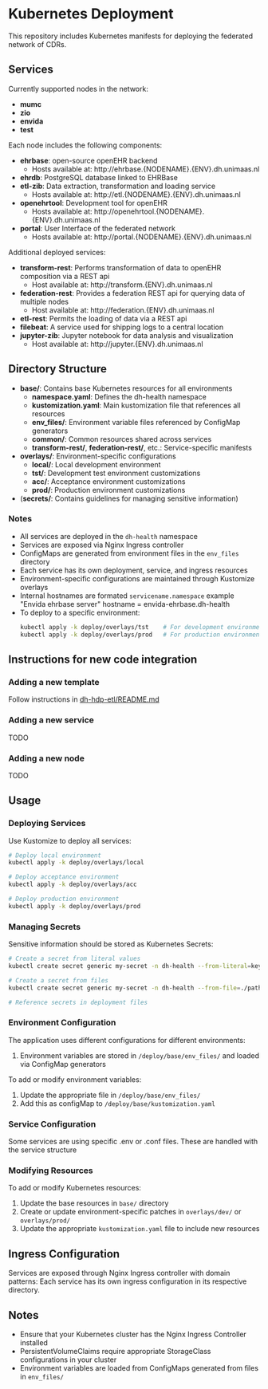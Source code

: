 # Kubernetes Deployment

This repository includes Kubernetes manifests for deploying the federated network of CDRs.

## Services

Currently supported nodes in the network:

- **mumc**
- **zio**
- **envida**
- **test**

Each node includes the following components:

- **ehrbase**: open-source openEHR backend
  - Hosts available at: http://ehrbase.{NODENAME}.{ENV}.dh.unimaas.nl
- **ehrdb**: PostgreSQL database linked to EHRBase
- **etl-zib**: Data extraction, transformation and loading service
  - Hosts available at: http://etl.{NODENAME}.{ENV}.dh.unimaas.nl
- **openehrtool**: Development tool for openEHR
  - Hosts available at: http://openehrtool.{NODENAME}.{ENV}.dh.unimaas.nl
- **portal**: User Interface of the federated network
  - Hosts available at: http://portal.{NODENAME}.{ENV}.dh.unimaas.nl

Additional deployed services:

- **transform-rest**: Performs transformation of data to openEHR composition via a REST api
  - Host available at: http://transform.{ENV}.dh.unimaas.nl
- **federation-rest**: Provides a federation REST api for querying data of multiple nodes
  - Host available at: http://federation.{ENV}.dh.unimaas.nl
- **etl-rest**: Permits the loading of data via a REST api
- **filebeat**: A service used for shipping logs to a central location
- **jupyter-zib**: Jupyter notebook for data analysis and visualization
  - Host available at: http://jupyter.{ENV}.dh.unimaas.nl

## Directory Structure

- **base/**: Contains base Kubernetes resources for all environments
  - **namespace.yaml**: Defines the dh-health namespace
  - **kustomization.yaml**: Main kustomization file that references all resources
  - **env_files/**: Environment variable files referenced by ConfigMap generators
  - **common/**: Common resources shared across services
  - **transform-rest/**, **federation-rest/**, etc.: Service-specific manifests
- **overlays/**: Environment-specific configurations
  - **local/**: Local development environment
  - **tst/**: Development test environment customizations
  - **acc/**: Acceptance environment customizations
  - **prod/**: Production environment customizations
- (**secrets/**: Contains guidelines for managing sensitive information)

### Notes

- All services are deployed in the `dh-health` namespace
- Services are exposed via Nginx Ingress controller
- ConfigMaps are generated from environment files in the `env_files` directory
- Each service has its own deployment, service, and ingress resources
- Environment-specific configurations are maintained through Kustomize overlays
- Internal hostnames are formated `servicename.namespace` example "Envida ehrbase server" hostname = envida-ehrbase.dh-health
- To deploy to a specific environment:
  ```bash
  kubectl apply -k deploy/overlays/tst    # For development environment
  kubectl apply -k deploy/overlays/prod   # For production environment
  ```

## Instructions for new code integration

### Adding a new template

Follow instructions in [dh-hdp-etl/README.md](https://github.com/MaastrichtUniversity/dh-hdp-etl/tree/2024.1?tab=readme-ov-file#how-to-add-a-new-zib-template-in-the-codebase)

### Adding a new service

TODO

### Adding a new node

TODO

## Usage

### Deploying Services

Use Kustomize to deploy all services:

```bash
# Deploy local environment
kubectl apply -k deploy/overlays/local

# Deploy acceptance environment
kubectl apply -k deploy/overlays/acc

# Deploy production environment
kubectl apply -k deploy/overlays/prod
```

### Managing Secrets

Sensitive information should be stored as Kubernetes Secrets:

```bash
# Create a secret from literal values
kubectl create secret generic my-secret -n dh-health --from-literal=key=value

# Create a secret from files
kubectl create secret generic my-secret -n dh-health --from-file=./path/to/file

# Reference secrets in deployment files
```

### Environment Configuration

The application uses different configurations for different environments:

1. Environment variables are stored in `/deploy/base/env_files/` and loaded via ConfigMap generators

To add or modify environment variables:

1. Update the appropriate file in `/deploy/base/env_files/`
2. Add this as configMap to `/deploy/base/kustomization.yaml`

### Service Configuration

Some services are using specific .env or .conf files. These are handled with the service structure

### Modifying Resources

To add or modify Kubernetes resources:

1. Update the base resources in `base/` directory
2. Create or update environment-specific patches in `overlays/dev/` or `overlays/prod/`
3. Update the appropriate `kustomization.yaml` file to include new resources

## Ingress Configuration

Services are exposed through Nginx Ingress controller with domain patterns:
Each service has its own ingress configuration in its respective directory.

## Notes

- Ensure that your Kubernetes cluster has the Nginx Ingress Controller installed
- PersistentVolumeClaims require appropriate StorageClass configurations in your cluster
- Environment variables are loaded from ConfigMaps generated from files in `env_files/`
